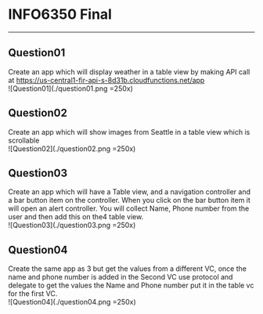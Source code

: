 # INFO6350 Final
______
## Question01
Create an app which will display weather in a table view by making API call at https://us-central1-fir-api-s-8d31b.cloudfunctions.net/app  
![Question01](./question01.png =250x)

## Question02
Create an app which will show images from Seattle in a table view which is scrollable  
![Question02](./question02.png =250x)

## Question03
Create an app which will have a Table view, and a navigation controller and a bar button item on the controller. When you click on the bar button item it will open an alert controller. You will collect Name, Phone number from the user and then add this on the4 table view.   
![Question03](./question03.png =250x)

## Question04
Create the same app as 3 but get the values from a different VC, once the name and phone number is added in the Second VC use protocol and delegate to get the values the Name and Phone number put it in the table vc for the first VC.  
![Question04](./question04.png =250x)
